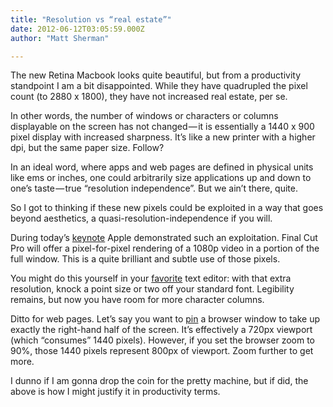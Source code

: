```yaml
---
title: "Resolution vs “real estate”"
date: 2012-06-12T03:05:59.000Z
author: "Matt Sherman"

---
```


The new Retina Macbook looks quite beautiful, but from a productivity standpoint I am a bit disappointed. While they have quadrupled the pixel count (to 2880 x 1800), they have not increased real estate, per se.

In other words, the number of windows or characters or columns displayable on the screen has not changed — it is essentially a 1440 x 900 pixel display with increased sharpness. It’s like a new printer with a higher dpi, but the same paper size. Follow?

In an ideal word, where apps and web pages are defined in physical units like ems or inches, one could arbitrarily size applications up and down to one’s taste — true “resolution independence”. But we ain’t there, quite.

So I got to thinking if these new pixels could be exploited in a way that goes beyond aesthetics, a quasi-resolution-independence if you will.

During today’s [keynote](http://events.apple.com.edgesuite.net/126pihbedvcoihbefvbhjkbvsefbg/event/index.html) Apple demonstrated such an exploitation. Final Cut Pro will offer a pixel-for-pixel rendering of a 1080p video in a portion of the full window. This is a quite brilliant and subtle use of those pixels.

You might do this yourself in your [favorite](http://www.sublimetext.com/) text editor: with that extra resolution, knock a point size or two off your standard font. Legibility remains, but now you have room for more character columns.

Ditto for web pages. Let’s say you want to [pin](http://itunes.apple.com/us/app/window-magnet/id441258766?mt=12) a browser window to take up exactly the right-hand half of the screen. It’s effectively a 720px viewport (which “consumes” 1440 pixels). However, if you set the browser zoom to 90%, those 1440 pixels represent 800px of viewport. Zoom further to get more.

I dunno if I am gonna drop the coin for the pretty machine, but if did, the above is how I might justify it in productivity terms.

